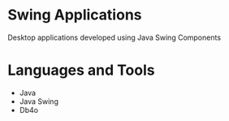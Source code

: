 # Swing Applications

Desktop applications developed using Java Swing Components 

# Languages and Tools

- Java
- Java Swing
- Db4o
